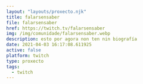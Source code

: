 ```yaml
---
layout: "layouts/proxecto.njk"
title: falarsensaber
file: falarsensaber
href: https://twitch.tv/falarsensaber
img: /img/comunidade/falarsensaber.webp
description: esto por agora non ten nin biografía
date: 2021-04-03 16:17:08.611925
active: false
platform: twitch
type: proxecto
tags:
  - twitch
---
```

